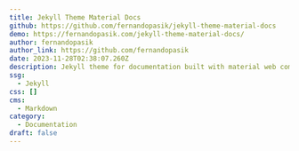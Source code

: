 ```yaml
---
title: Jekyll Theme Material Docs
github: https://github.com/fernandopasik/jekyll-theme-material-docs
demo: https://fernandopasik.com/jekyll-theme-material-docs/
author: fernandopasik
author_link: https://github.com/fernandopasik
date: 2023-11-28T02:38:07.260Z
description: Jekyll theme for documentation built with material web components
ssg:
  - Jekyll
css: []
cms:
  - Markdown
category:
  - Documentation
draft: false
---
```

